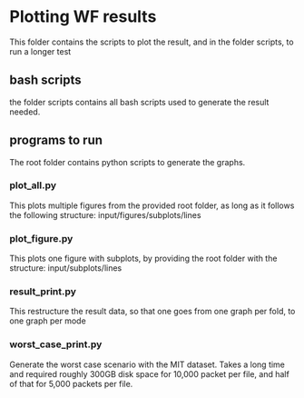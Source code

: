 # Plotting WF results

This folder contains the scripts to plot the result, and in the folder scripts, to run a longer test

## bash scripts
the folder scripts contains all bash scripts used to generate the result needed.

## programs to run
The root folder contains python scripts to generate the graphs.

### plot_all.py
This plots multiple figures from the provided root folder, as long as it follows the following structure:
input/figures/subplots/lines

### plot_figure.py
This plots one figure with subplots, by providing the root folder with the structure:
input/subplots/lines

### result_print.py
This restructure the result data, so that one goes from one graph per fold, to one graph per mode

### worst_case_print.py
Generate the worst case scenario with the MIT dataset. Takes a long time and required roughly 300GB disk space for 10,000 packet per file, and half of that for 5,000 packets per file.